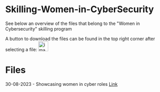 # Skilling-Women-in-CyberSecurity
See below an overview of the files that belong to the "Women in Cybersecurity" skilling program

A button to download the files can be found in the top right corner after selecting a file: <img width="31" alt="image" src="https://github.com/emilyvanputten/Skilling-Women-in-CyberSecurity/assets/25605117/98d1c9ab-36ae-45ee-9086-12b51feb3961">


# Files
30-08-2023 - Showcasing women in cyber roles [Link](https://github.com/emilyvanputten/Skilling-Women-in-CyberSecurity/blob/main/2023.08-23%20-%20Showcasing%20women%20in%20cyber%20roles.pdf)
